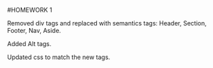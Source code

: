 #HOMEWORK 1

Removed div tags and replaced with semantics tags: Header, Section, Footer, Nav, Aside.

Added Alt tags.

Updated css to match the new tags.

